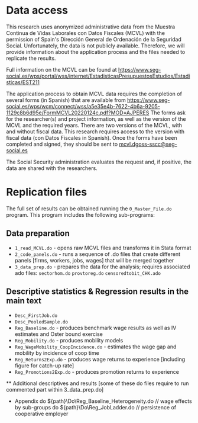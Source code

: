 

# Data access
This research uses anonymized administrative data from the Muestra Continua de Vidas Laborales con Datos Fiscales (MCVL) with the permission of Spain's Dirección General de Ordenación de la Seguridad Social.
Unfortunately, the data is not publicly available. Therefore, we will provide information about the application process and the files needed to replicate the results.

Full information on the MCVL can be found at https://www.seg-social.es/wps/portal/wss/internet/EstadisticasPresupuestosEstudios/Estadisticas/EST211

The application process to obtain MCVL data requires the completion of several forms (in Spanish) that are available from https://www.seg-social.es/wps/wcm/connect/wss/a5e35e4b-7622-4b6a-9205-1129c8b6d95e/FormMCVL20220124c.pdf?MOD=AJPERES
The forms ask for the researcher(s) and project information, as well as the version of the MCVL and the required years. 
There are two versions of the MCVL, with and without fiscal data. This research requires access to the version with fiscal data (con Datos Fiscales in Spanish).
Once the forms have been completed and signed, they should be sent to mcvl.dgoss-sscc@seg-social.es

The Social Security administration evaluates the request and, if positive, the data are shared with the researchers.


# Replication files
The full set of results can be obtained running the `0_Master_File.do` program. This program includes the following sub-programs:

## Data preparation
* `1_read_MCVL.do`          - opens raw MCVL files and transforms it in Stata format 
* `2_code_panels.do`        - runs a sequence of .do files that create different panels [firms, workers, jobs, wages] that will be merged together 
* `3_data_prep.do`          - prepares the data for the analysis; requires associated ado files: `sectorhom.do` `provtoreg.do` `censoredtobit_CHK.ado`

## Descriptive statistics & Regression results in the main text 
* `Desc_FirstJob.do`
* `Desc_PooledSample.do`
* `Reg_Baseline.do` 				            - produces benchmark wage results as well as IV estimates and Oster bound exercise
* `Reg_Mobility.do`      				        - produces mobility models
* `Reg_WageMobility_CoopIncidence.do`   - estimates the wage gap and mobility by incidence of coop time
* `Reg_Returns2Exp.do`                  - produces wage returns to experience [including figure for catch-up rate]
* `Reg_Promotions2Exp.do`               - produces promotion returns to experience

** Additional descriptives and results [some of these do files require to run commented part within 3_data_prep.do]
* Appendix 
do ${path}\Do\Reg_Baseline_Heterogeneity.do     // wage effects by sub-groups 
do ${path}\Do\Reg_JobLadder.do                 // persistence of cooperative employer 

